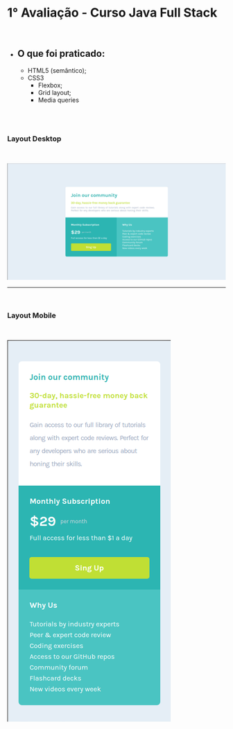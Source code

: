 # 1° Avaliação - Curso Java Full Stack

<br>

 - ## O que foi praticado:
    - HTML5 (semântico);
    - CSS3
        - Flexbox;
        - Grid layout;
        - Media queries

<br>
<br>

### Layout Desktop

<br>

![foto exemplo](/src/img/avaliacao.png)

---
<br>

### Layout Mobile

<br>


![foto exemplo](/src/img/avaliacaoDois.png)